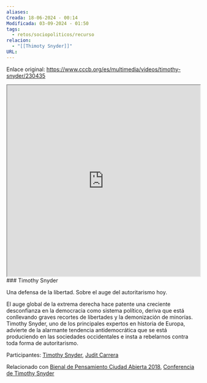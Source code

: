 ```yaml
---
aliases: 
Creada: 18-06-2024 - 00:14
Modificada: 03-09-2024 - 01:50
tags:
  - retos/sociopoliticos/recurso
relacion:
  - "[[Thimoty Snyder]]"
URL: 
---
```



Enlace original: https://www.cccb.org/es/multimedia/videos/timothy-snyder/230435
<iframe src="https://player.vimeo.com/video/304384913?color=ffffff&title=0&byline=0&portrait=0&sidedock=0&dnt=1" width="100%" height="500px"></iframe>
### Timothy Snyder

Una defensa de la libertad. Sobre el auge del autoritarismo hoy.

El auge global de la extrema derecha hace patente una creciente desconfianza en la democracia como sistema político, deriva que está conllevando graves recortes de libertades y la demonización de minorías. Timothy Snyder, uno de los principales expertos en historia de Europa, advierte de la alarmante tendencia antidemocrática que se está produciendo en las sociedades occidentales e insta a rebelarnos contra toda forma de autoritarismo.

Participantes: [Timothy Snyder](https://www.cccb.org/es/participantes/ficha/timothy-snyder/229652), [Judit Carrera](https://www.cccb.org/es/participantes/ficha/judit-carrera/6802)

Relacionado con [Bienal de Pensamiento Ciudad Abierta 2018](https://www.cccb.org/es/ciclos/ficha/bienal-de-pensamiento-ciudad-abierta-2018/229660), [Conferencia de Timothy Snyder](https://www.cccb.org/es/actividades/ficha/conferencia-de-timothy-snyder/229695)


